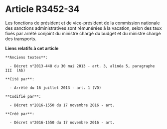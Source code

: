 # Article R3452-34

Les fonctions de président et de vice-président de la commission nationale des sanctions administratives sont rémunérées à la
vacation, selon des taux fixés par arrêté conjoint du ministre chargé du budget et du ministre chargé des transports.

**Liens relatifs à cet article**

	**Anciens textes**:

	  - Décret n°2013-448 du 30 mai 2013 - art. 3, alinéa 5, paragraphe III  (Ab)

	**Cité par**:

	  - Arrêté du 16 juillet 2013 - art. 1 (VD)

	**Codifié par**:

	  - Décret n°2016-1550 du 17 novembre 2016 - art.

	**Créé par**:

	  - Décret n°2016-1550 du 17 novembre 2016 - art.
